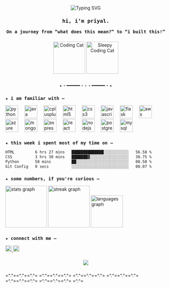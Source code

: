 <p align="center">
  <img src="https://readme-typing-svg.demolab.com?font=Fira+Code&size=20&pause=1000&center=true&vCenter=true&color=fa6485&width=480&lines=whoa,+you+found+me+on+GitHub!" alt="Typing SVG" />
</p>

### <p align="center"><samp> hi, i’m priyal.</samp></p>
<p align="center"><samp><strong>On a journey from “what does this mean?” to “i built this!”</strong></samp></p>

###

<p align="center">
  <img src="https://media.giphy.com/media/JIX9t2j0ZTN9S/giphy.gif" height="100" alt="Coding Cat" />
  <img src="https://media.giphy.com/media/VbnUQpnihPSIgIXuZv/giphy.gif" height="100" alt="Sleepy Coding Cat" />
</p>

###
<p align="center"><samp>✦・━━━━━・✧・━━━━━・✦</samp></p>

###

<p><samp><strong>★ i am familiar with –</strong></samp></p>

<div align="left">
  <img src="https://cdn.jsdelivr.net/gh/devicons/devicon/icons/python/python-original.svg" height="40" alt="python logo" />
  <img width="12" />
  <img src="https://cdn.jsdelivr.net/gh/devicons/devicon/icons/java/java-original.svg" height="40" alt="java logo" />
  <img width="12" />
  <img src="https://cdn.jsdelivr.net/gh/devicons/devicon/icons/cplusplus/cplusplus-original.svg" height="40" alt="cplusplus logo" />
  <img width="12" />
  <img src="https://cdn.jsdelivr.net/gh/devicons/devicon/icons/html5/html5-original.svg" height="40" alt="html5 logo" />
  <img width="12" />
  <img src="https://cdn.jsdelivr.net/gh/devicons/devicon/icons/css3/css3-original.svg" height="40" alt="css3 logo" />
  <img width="12" />
  <img src="https://cdn.jsdelivr.net/gh/devicons/devicon/icons/javascript/javascript-original.svg" height="40" alt="javascript logo" />
  <img width="12" />
  <img src="https://skillicons.dev/icons?i=flask" height="40" alt="flask logo" />
  <img width="12" />
  <img src="https://skillicons.dev/icons?i=aws" height="40" alt="aws logo" />
  <img width="12" />
  <img src="https://cdn.jsdelivr.net/gh/devicons/devicon/icons/azure/azure-original.svg" height="40" alt="azure logo" />
  <img width="12" />
  <img src="https://cdn.jsdelivr.net/gh/devicons/devicon/icons/mongodb/mongodb-original.svg" height="40" alt="mongodb logo" />
  <img width="12" />
  <img src="https://skillicons.dev/icons?i=express" height="40" alt="express logo" />
  <img width="12" />
  <img src="https://cdn.jsdelivr.net/gh/devicons/devicon/icons/react/react-original.svg" height="40" alt="react logo" />
  <img width="12" />
  <img src="https://cdn.jsdelivr.net/gh/devicons/devicon/icons/nodejs/nodejs-original.svg" height="40" alt="nodejs logo" />
  <img width="12" />
  <img src="https://cdn.jsdelivr.net/gh/devicons/devicon/icons/postgresql/postgresql-original.svg" height="40" alt="postgresql logo" />
  <img width="12" />
  <img src="https://cdn.jsdelivr.net/gh/devicons/devicon/icons/mysql/mysql-original.svg" height="40" alt="mysql logo" />
</div>

###

<p><samp><strong>★ this week i spent most of my time on –</strong></samp></p>

<!--START_SECTION:waka-->

```txt
HTML         6 hrs 27 mins   ██████████████░░░░░░░░░░░   56.58 %
CSS          3 hrs 30 mins   ███████▓░░░░░░░░░░░░░░░░░   30.75 %
Python       58 mins         ██░░░░░░░░░░░░░░░░░░░░░░░   08.50 %
Git Config   0 secs          ░░░░░░░░░░░░░░░░░░░░░░░░░   00.07 %
```

<!--END_SECTION:waka-->

###

<!--p><samp><strong>★ currently exploring –</strong></samp></p>
<ul><samp>
  <li>building projects in Flask & React</li>
  <li>learning AWS and Azure fundamentals</li>
  <li>strengthening Data Structures & Algorithms</li>
</samp></ul-->

###

<p><samp><strong>★ some numbers, if you're curious –</strong></samp></p>

<div align="left">
  <img src="https://github-readme-stats.vercel.app/api?username=priyal-pandey&hide_title=false&hide_rank=false&show_icons=true&include_all_commits=true&count_private=true&disable_animations=false&theme=dracula&locale=en&hide_border=true&order=1&custom_title=my%20github%20stats" height="130" alt="stats graph" />
  <img src="https://streak-stats.demolab.com?user=priyal-pandey&locale=en&mode=daily&theme=dracula&hide_border=true&border_radius=5&order=3" height="130" alt="streak graph" />
  <img src="https://github-readme-stats.vercel.app/api/top-langs?username=priyal-pandey&locale=en&hide_title=true&layout=compact&card_width=320&langs_count=5&theme=dracula&hide_border=true&order=2" height="100" alt="languages graph" />
</div>

###

<p><samp><strong>★ connect with me –</strong></samp></p>

<div align="left">
  <a href="https://www.linkedin.com/in/priyalpandey/" target="_blank">
    <img src="https://img.shields.io/static/v1?message=LinkedIn&logo=linkedin&label=&color=0077B5&logoColor=white&labelColor=&style=flat" height="20" alt="linkedin logo" />
  </a>
  <a href="https://medium.com/@priyal.pandey" target="_blank">
    <img src="https://img.shields.io/static/v1?message=Medium&logo=medium&label=&color=12100E&logoColor=white&labelColor=&style=flat" height="20" alt="medium logo" />
  </a>
</div>

###

<!--p><samp><strong>★ check out my posts on medium –</strong></samp></p-->

<!--div align="center">
  <img src="https://github-read-medium-git-main.pahlevikun.vercel.app/latest?limit=4&username=priyal.pandey&theme=radical" alt="Layout with last medium posts" />
</div-->

###

<div align="center">
  <img src="https://profile-counter.glitch.me/priyal-pandey/count.svg?" />
</div>

###

=^.^==^.^==^.^= =^.^==^.^==^.^= =^.^==^.^==^.^= =^.^==^.^==^.^= =^.^==^.^==^.^= =^.^==^.^==^.^= =^.^=
